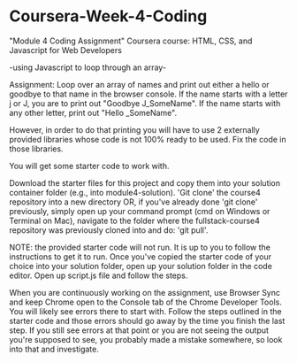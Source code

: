 # Coursera-Week-4-Coding
"Module 4 Coding Assignment"
Coursera course: HTML, CSS, and Javascript for Web Developers

-using Javascript to loop through an array-

Assignment: Loop over an array of names and print out either a hello or goodbye to that name in the browser console. 
If the name starts with a letter j or J, you are to print out "Goodbye J_SomeName". If the name starts with any other letter, print out "Hello _SomeName".

However, in order to do that printing you will have to use 2 externally provided libraries whose code is not 100% ready to be used. Fix the code in those libraries.

You will get some starter code to work with.

Download the starter files for this project and copy them into your solution container folder (e.g., into module4-solution). 'Git clone' the course4 repository into a new directory OR, if you've already done 'git clone' previously, simply open up your command prompt (cmd on Windows or Terminal on Mac), navigate to the folder where the fullstack-course4 repository was previously cloned into and do: 'git pull'.

NOTE: the provided starter code will not run. It is up to you to follow the instructions to get it to run. Once you've copied the starter code of your choice into your solution folder, open up your solution folder in the code editor. Open up script.js file and follow the steps.

When you are continuously working on the assignment, use Browser Sync and keep Chrome open to the Console tab of the Chrome Developer Tools. You will likely see errors there to start with. Follow the steps outlined in the starter code and those errors should go away by the time you finish the last step. If you still see errors at that point or you are not seeing the output you're supposed to see, you probably made a mistake somewhere, so look into that and investigate.

